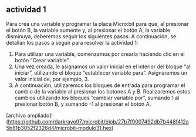 ## actividad 1
Para crea una variable y programar la placa Micro:bit para que, al presionar el
botón B, la variable aumente y, al presionar el botón A, la variable disminuya,
deberemos seguir los siguientes pasos:
A continuación, se detallan los pasos a seguir para resolver la actividad 1:
1. Para utilizar una variable, comenzamos por crearla haciendo clic en el botón
“Crear variable”.
2. Una vez creada, le asignamos un valor inicial en el interior del bloque “al
iniciar”, utilizando el bloque “establecer variable para”. Asignaremos un
valor inicial de, por ejemplo, 3.
3. A continuación, utilizaremos los bloques de entrada para programar el
cambio de la variable al presionar los botones A y B. Realizaremos estos
cambios utilizando los bloques “cambiar variable por”, sumando 1 al
presionar botón B, y sumando -1 al presionar el botón A.



[archivo ampliado]!(https://github.com/darkrayo97/microbit/blob/27b7f9007492db7b448f412a5b81b3052f2326d4/microbit-modulo31.hex)
